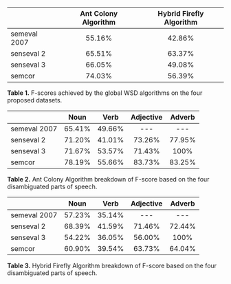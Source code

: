 |              | Ant Colony Algorithm | Hybrid Firefly Algorithm |
|--------------|:--------------------:|:------------------------:|
| semeval 2007 | 55.16%               | 42.86%                   |
| senseval 2   | 65.51%               | 63.37%                   |
| senseval 3   | 66.05%               | 49.08%                   |
| semcor       | 74.03%               | 56.39%                   |

**Table 1.** F-scores achieved by the global WSD algorithms on the four proposed datasets.

|              | Noun   | Verb   | Adjective | Adverb |
|--------------|:------:|:------:|:---------:|:------:|
| semeval 2007 | 65.41% | 49.66% | ---       | ---    |
| senseval 2   | 71.20% | 41.01% | 73.26%    | 77.95% |
| senseval 3   | 71.67% | 53.57% | 71.43%    | 100%   |
| semcor       | 78.19% | 55.66% | 83.73%    | 83.25% |

**Table 2.** Ant Colony Algorithm breakdown of F-score  based on the four disambiguated parts of speech.

|              | Noun   | Verb   | Adjective | Adverb |
|--------------|:------:|:------:|:---------:|:------:|
| semeval 2007 | 57.23% | 35.14% | ---       | ---    |
| senseval 2   | 68.39% | 41.59% | 71.46%    | 72.44% |
| senseval 3   | 54.22% | 36.05% | 56.00%    | 100%   |
| semcor       | 60.90% | 39.54% | 63.73%    | 64.04% |

**Table 3.** Hybrid Firefly Algorithm breakdown of F-score  based on the four disambiguated parts of speech.
